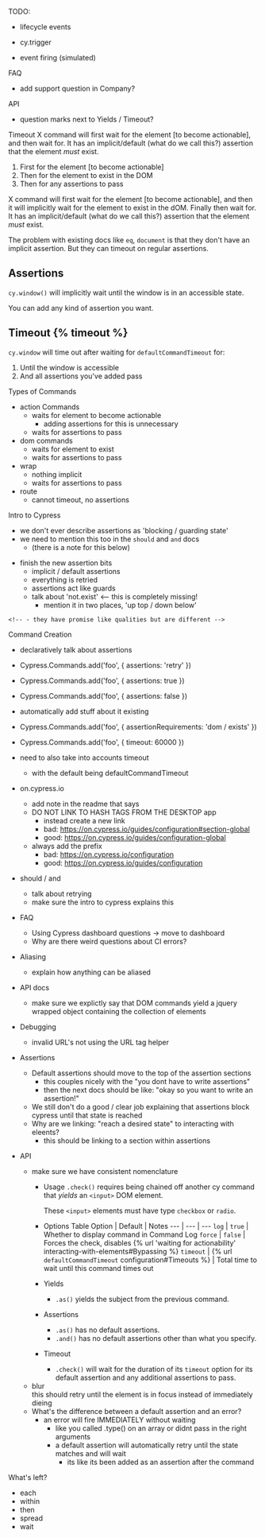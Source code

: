 TODO:

- lifecycle events
<!-- - cypress visibility model -->
  <!-- - how visibility is calculated -->
<!-- - actions and interactions <-- definitely core concept
  - where should this go ?
    - core concept
    - guide?
    - appendix / reference? -->
  - cy.trigger
  <!-- - visibility -->
  <!-- - scrolling -->
  <!-- - nudging -->
  <!-- - snapshotting (inaccurate) -->
  <!-- - bypassing { force: true } / trigger events directly -->
  - event firing (simulated)

<!-- rename appendix to references? -->

FAQ
  - add support question in Company?

API
  - question marks next to Yields / Timeout?

Timeout
  X command will first wait for the element [to become actionable], and then wait for. It has an implicit/default (what do we call this?) assertion that the element *must* exist.

  1. First for the element [to become actionable]
  2. Then for the element to exist in the DOM
  3. Then for any assertions to pass

  X command will first wait for the element [to become actionable], and then it will implicitly wait for the element to exist in the dOM. Finally then wait for. It has an implicit/default (what do we call this?) assertion that the element *must* exist.

  The problem with existing docs like `eq`, `document` is that they don't have an implicit assertion. But they can timeout on regular assertions.

  ## Assertions
  `cy.window()` will implicitly wait until the window is in an accessible state.

  You can add any kind of assertion you want.

  ## Timeout {% timeout %}
  `cy.window` will time out after waiting for `defaultCommandTimeout` for:

  1. Until the window is accessible
  2. And all assertions you've added pass

Types of Commands
  - action Commands
    - waits for element to become actionable
      - adding assertions for this is unnecessary
    - waits for assertions to pass
  - dom commands
    - waits for element to exist
    - waits for assertions to pass
  - wrap
    - nothing implicit
    - waits for assertions to pass
  - route
    - cannot timeout, no assertions  

Intro to Cypress
  - we don't ever describe assertions as 'blocking / guarding state'
  - we need to mention this too in the `should` and `and` docs
    - (there is a note for this below)
  <!-- - we dont talk about needing to chain everything or return `cy` -->
  - finish the new assertion bits
    - implicit / default assertions
    - everything is retried
    - assertions act like guards
    - talk about 'not.exist' <-- this is completely missing!
      - mention it in two places, 'up top / down below'
  <!-- - add "Commands are not promises" to pair with the other one -->
    <!-- - they have promise like qualities but are different -->

<!-- Default / Implicit assertions
  - where do we ever talk about this?
  - was this removed from the old docs?
  - find my list of 'must haves' in the intro docs -->

Command Creation
  - declaratively talk about assertions
  - Cypress.Commands.add('foo', { assertions: 'retry' })
  - Cypress.Commands.add('foo', { assertions: true })
  - Cypress.Commands.add('foo', { assertions: false })
  - automatically add stuff about it existing
  - Cypress.Commands.add('foo', { assertionRequirements: 'dom / exists' })
  - Cypress.Commands.add('foo', { timeout: 60000 })
  - need to also take into accounts timeout
    - with the default being defaultCommandTimeout

- on.cypress.io
  - add note in the readme that says
  - DO NOT LINK TO HASH TAGS FROM THE DESKTOP app
    - instead create a new link
    - bad: https://on.cypress.io/guides/configuration#section-global
    - good: https://on.cypress.io/guides/configuration-global
  - always add the prefix
    - bad: https://on.cypress.io/configuration
    - good: https://on.cypress.io/guides/configuration

<!-- - list of assertions
  - mention how to extend assertions
  - Writing / Adding your own assertions?
    - check out the recipe
    - you can add anything to chai you want -->

<!-- - Bundled Tools
  - use github icon
  - link to assertions
  - link to the guides appropriate for each tool
    - chai -> assertions
    - mocha -> writing tests
    - sinon -> spies / stubs / clocks -->

<!-- - should / and
  - link to list of assertions
  - maybe add a note at the top? -->

<!-- - intro to cypress
  - reference assertions correctly -->

<!-- - Linking
  - when linking to recipes we should probably link to the internal recipe  doc instead of the external one? (YES)
  - bunch of docs still need the {% url %} helper

FIX -spies,stubs and stubs,spies
 - append '-recipe' to the example/recipe -->

- should / and
  <!-- - improve the "description" -->
  - talk about retrying
  - make sure the intro to cypress explains this

- FAQ
  - Using Cypress dashboard questions -> move to dashboard
  - Why are there weird questions about CI errors?

- Aliasing
  - explain how anything can be aliased

- API docs
  - make sure we explictly say that DOM commands yield a jquery wrapped object containing the collection of elements

- Debugging
  - invalid URL's not using the URL tag helper

<!-- - Implicit way to fail? -->
  <!-- - different than a default assertion? -->

- Assertions
  - Default assertions should move to the top of the assertion sections
    - this couples nicely with the "you dont have to write assertions"
    - then the next docs should be like: "okay so you want to write an assertion!"
  - We still don't do a good / clear job explaining that assertions block cypress until that state is reached
  - Why are we linking: "reach a desired state" to interacting with eleents?
    - this should be linking to a section within assertions

- API
  - make sure we have consistent nomenclature
    - Usage
      `.check()` requires being chained off another cy command that *yields* an `<input>` DOM element.

      These `<input>` elements must have type `checkbox` or `radio`.
    - Options Table
      Option | Default | Notes
      --- | --- | ---
      `log` | `true` | Whether to display command in Command Log
      `force` | `false` | Forces the check, disables {% url 'waiting for actionability' interacting-with-elements#Bypassing %}
      `timeout` | {% url `defaultCommandTimeout` configuration#Timeouts %} | Total time to wait until this command times out
    - Yields
      - `.as()` yields the subject from the previous command.
    - Assertions
      - `.as()` has no default assertions.
      - `.and()` has no default assertions other than what you specify.
    - Timeout
      - `.check()` will wait for the duration of its `timeout` option for its default assertion and any additional assertions to pass.
  - blur  
    this should retry until the element is in focus instead of immediately dieing
  - What's the difference between a default assertion and an error?
    - an error will fire IMMEDIATELY without waiting
      - like you called .type() on an array or didnt pass in the right arguments
      - a default assertion will automatically retry until the state matches and will wait
        - its like its been added as an assertion after the command

What's left?
  - each
  - within
  - then
  - spread
  - wait
